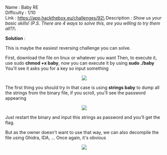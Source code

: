 Name : Baby RE\
Difficulty : 1/10\
Link : https://app.hackthebox.eu/challenges/92\
Description : *Show us your basic skills! (P.S. There are 4 ways to solve this, are you willing to try them all?)*\

**Solution** : 

This is maybe the easiest reversing challenge you can solve. 

First, download the file on linux or whatever you want
Then, to execute it, use sudo **chmod +x baby**, now you can execute it by using **sudo ./baby**
You'll see it asks you for a key so input something 

<p align="center">
  <img src="https://user-images.githubusercontent.com/26023804/110243530-12420480-7f5b-11eb-8409-f89b125cc96d.png">
</p>

The first thing you should try in that case is using **strings baby** to dump all the strings from the binary file, if you scroll, you'll see the password appearing

<p align="center">
  <img src="https://user-images.githubusercontent.com/26023804/110243574-47e6ed80-7f5b-11eb-8ec1-fced0c450753.png">
</p>

Just restart the binary and input this strings as password and you'll get the flag.

But as the owner doesn't want to use that way, we can also decompile the file using Ghidra, IDA, ... Once again, it's obvious

<p align="center">
  <img src="https://user-images.githubusercontent.com/26023804/110243733-eb380280-7f5b-11eb-880b-eb5268f5ae57.png">
</p>

